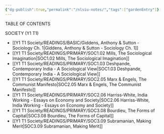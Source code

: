```yaml
---
{"dg-publish":true,"permalink":"/nlsiu-notes/","tags":["gardenEntry"]}
---
```


TABLE OF CONTENTS

SOCIETY (Y1 T1)
- [[Y1 T1 Society/READINGS/BASIC/Giddens, Anthony & Sutton - Sociology Ch. 1\|Giddens, Anthony & Sutton - Sociology Ch. 1]]
- [[Y1 T1 Society/READINGS/PRIMARY/SOC1.02 Mills, The Sociological Imagination\|SOC1.02 Mills, The Sociological Imagination]]
- [[Y1 T1 Society/READINGS/PRIMARY/SOC1.03 Deshpande, Contemporary India - A Sociological View\|SOC1.03 Deshpande, Contemporary India - A Sociological View]]
- [[Y1 T1 Society/READINGS/PRIMARY/SOC2.05 Marx & Engels, The Communist Manifesto\|SOC2.05 Marx & Engels, The Communist Manifesto]]
- [[Y1 T1 Society/READINGS/PRIMARY/SOC2.06 Harriss-White, India Working - Essays on Economy and Society\|SOC2.06 Harriss-White, India Working - Essays on Economy and Society]]
- [[Y1 T1 Society/READINGS/PRIMARY/SOC3.08 Bourdieu, The Forms of Capital\|SOC3.08 Bourdieu, The Forms of Capital]]
- [[Y1 T1 Society/READINGS/PRIMARY/SOC3.09 Subramanian, Making Merit\|SOC3.09 Subramanian, Making Merit]]